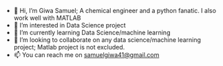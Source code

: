 - 👋 Hi, I’m Giwa Samuel; A chemical engineer and a python fanatic. I also work well with MATLAB
- 👀 I’m interested in Data Science project
- 🌱 I’m currently learning Data Science/machine learning
- 💞️ I’m looking to collaborate on any data science/machine learning project; Matlab project is not excluded.  
- 📫 You can reach me on samuelgiwa41@gmail.com

<!---
boluwa111/boluwa111 is a ✨ special ✨ repository because its `README.md` (this file) appears on your GitHub profile.
You can click the Preview link to take a look at your changes.
--->
